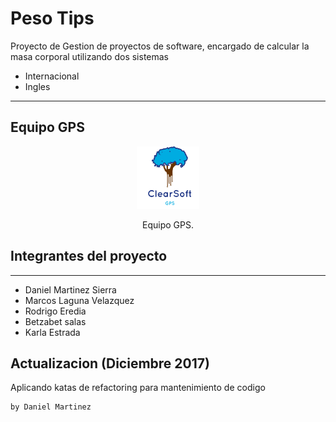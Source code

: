 # Peso Tips

Proyecto de Gestion de proyectos de software, encargado de calcular la masa corporal utilizando
dos sistemas

* Internacional 
* Ingles

***
## Equipo GPS

<p align="center">
<img src="doc/recursos/ClearSoft.png" title="Perfiles aerodinamicos." width="100" height="100">
<div align="center">Equipo GPS.</div>
</p>

## Integrantes del proyecto

***
* Daniel Martinez Sierra 
* Marcos Laguna Velazquez
* Rodrigo Eredia 
* Betzabet salas 
* Karla Estrada

## Actualizacion (Diciembre 2017)

Aplicando katas de refactoring para mantenimiento de codigo 

	by Daniel Martinez